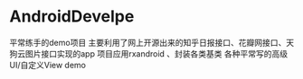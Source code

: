 # AndroidDevelpe
平常练手的demo项目
主要利用了网上开源出来的知乎日报接口、花瓣网接口、天狗云图片接口实现的app
项目应用rxandroid 、封装各类基类
各种平常写的高级UI/自定义View  demo
